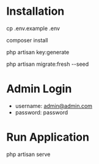 # Installation

cp .env.example .env

composer install

php artisan key:generate

php artisan migrate:fresh --seed

# Admin Login
- username: admin@admin.com
- password: password

# Run Application

php artisan serve
